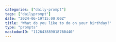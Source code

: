 ```yaml
---
categories: ["daily-prompt"]
tags: ["dailyprompt"]
date: "2024-06-19T15:00:00Z"
title: "What do you like to do on your birthday?"
type: "prompts"
mastodonID: "112643889018760440"
---
```

